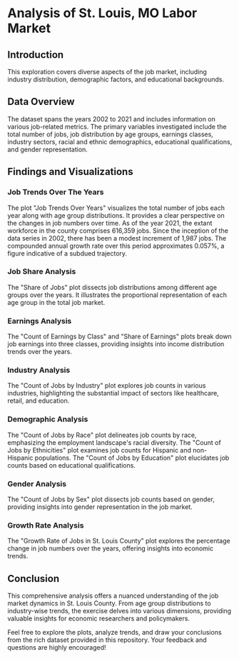 # Analysis of St. Louis, MO Labor Market
## Introduction
This exploration covers diverse aspects of the job market, including industry distribution, demographic factors, and educational backgrounds.

## Data Overview
The dataset spans the years 2002 to 2021 and includes information on various job-related metrics. The primary variables investigated include the total number of jobs, job distribution by age groups, earnings classes, industry sectors, racial and ethnic demographics, educational qualifications, and gender representation.

## Findings and Visualizations
### Job Trends Over The Years
The plot "Job Trends Over Years" visualizes the total number of jobs each year along with age group distributions. It provides a clear perspective on the changes in job numbers over time. As of the year 2021, the extant workforce in the county comprises 616,359 jobs. Since the inception of the data series in 2002, there has been a modest increment of 1,987 jobs. The compounded annual growth rate over this period approximates 0.057%, a figure indicative of a subdued trajectory. 

### Job Share Analysis
The "Share of Jobs" plot dissects job distributions among different age groups over the years. It illustrates the proportional representation of each age group in the total job market.

### Earnings Analysis
The "Count of Earnings by Class" and "Share of Earnings" plots break down job earnings into three classes, providing insights into income distribution trends over the years.

### Industry Analysis
The "Count of Jobs by Industry" plot explores job counts in various industries, highlighting the substantial impact of sectors like healthcare, retail, and education.

### Demographic Analysis
The "Count of Jobs by Race" plot delineates job counts by race, emphasizing the employment landscape's racial diversity.
The "Count of Jobs by Ethnicities" plot examines job counts for Hispanic and non-Hispanic populations.
The "Count of Jobs by Education" plot elucidates job counts based on educational qualifications.

### Gender Analysis
The "Count of Jobs by Sex" plot dissects job counts based on gender, providing insights into gender representation in the job market.

### Growth Rate Analysis
The "Growth Rate of Jobs in St. Louis County" plot explores the percentage change in job numbers over the years, offering insights into economic trends.

## Conclusion
This comprehensive analysis offers a nuanced understanding of the job market dynamics in St. Louis County. From age group distributions to industry-wise trends, the exercise delves into various dimensions, providing valuable insights for economic researchers and policymakers.

Feel free to explore the plots, analyze trends, and draw your conclusions from the rich dataset provided in this repository. Your feedback and questions are highly encouraged!
